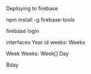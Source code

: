 Deploying to firebase

npm install -g firebase-tools

firebase login

interfaces
Year
id
weeks: Weeks

Week
Weeks: Week[]
Day

Bday
